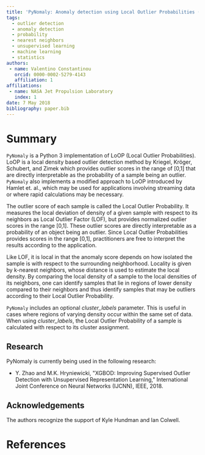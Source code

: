 ```yaml
---
title: 'PyNomaly: Anomaly detection using Local Outlier Probabilities (LoOP).'
tags:
  - outlier detection
  - anomaly detection
  - probability
  - nearest neighbors
  - unsupervised learning
  - machine learning
  - statistics
authors:
 - name: Valentino Constantinou
   orcid: 0000-0002-5279-4143
   affiliation: 1
affiliations:
 - name: NASA Jet Propulsion Laboratory
   index: 1
date: 7 May 2018
bibliography: paper.bib
---
```


# Summary

``PyNomaly`` is a Python 3 implementation of LoOP (Local Outlier
Probabilities). LoOP is a local density based outlier detection
method by Kriegel, Kröger, Schubert, and Zimek which provides
outlier scores in the range of [0,1] that are directly
interpretable as the probability of a sample being an outlier.
``PyNomaly`` also implements a modified approach to LoOP introduced
by Hamlet et. al., which may be used for applications involving
streaming data or where rapid calculations may be necessary.

The outlier score of each sample is called the Local Outlier
Probability. It measures the local deviation of density of a
given sample with respect to its neighbors as Local Outlier
Factor (LOF), but provides normalized outlier scores in the
range [0,1]. These outlier scores are directly interpretable
as a probability of an object being an outlier. Since Local
Outlier Probabilities provides scores in the range [0,1],
practitioners are free to interpret the results according to
the application.

Like LOF, it is local in that the anomaly score depends on
how isolated the sample is with respect to the surrounding
neighborhood. Locality is given by k-nearest neighbors,
whose distance is used to estimate the local density.
By comparing the local density of a sample to the local
densities of its neighbors, one can identify samples that
lie in regions of lower density compared to their neighbors
and thus identify samples that may be outliers according to
their Local Outlier Probability.

``PyNomaly`` includes an optional _cluster_labels_ parameter.
This is useful in cases where regions of varying density
occur within the same set of data. When using _cluster_labels_,
the Local Outlier Probability of a sample is calculated with
respect to its cluster assignment.

## Research

PyNomaly is currently being used in the following research:

- Y. Zhao and M.K. Hryniewicki, "XGBOD: Improving Supervised
Outlier Detection with Unsupervised Representation Learning,"
International Joint Conference on Neural Networks (IJCNN),
IEEE, 2018.

## Acknowledgements

The authors recognize the support of Kyle Hundman and Ian Colwell.

# References